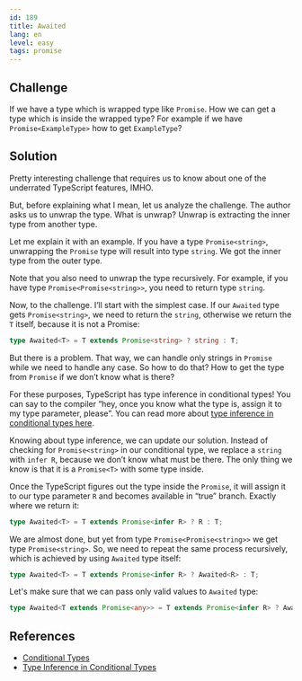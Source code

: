 ```yaml
---
id: 189
title: Awaited
lang: en
level: easy
tags: promise
---
```


## Challenge

If we have a type which is wrapped type like `Promise`. How we can get a type
which is inside the wrapped type? For example if we have `Promise<ExampleType>`
how to get `ExampleType`?

## Solution

Pretty interesting challenge that requires us to know about one of the
underrated TypeScript features, IMHO.

But, before explaining what I mean, let us analyze the challenge. The author
asks us to unwrap the type. What is unwrap? Unwrap is extracting the inner type
from another type.

Let me explain it with an example. If you have a type `Promise<string>`,
unwrapping the `Promise` type will result into type `string`. We got the inner
type from the outer type.

Note that you also need to unwrap the type recursively. For example, if you have
type `Promise<Promise<string>>`, you need to return type `string`.

Now, to the challenge. I’ll start with the simplest case. If our `Awaited` type
gets `Promise<string>`, we need to return the `string`, otherwise we return the
`T` itself, because it is not a Promise:

```ts
type Awaited<T> = T extends Promise<string> ? string : T;
```

But there is a problem. That way, we can handle only strings in `Promise` while
we need to handle any case. So how to do that? How to get the type from
`Promise` if we don’t know what is there?

For these purposes, TypeScript has type inference in conditional types! You can
say to the compiler “hey, once you know what the type is, assign it to my type
parameter, please”. You can read more about
[type inference in conditional types here](https://www.typescriptlang.org/docs/handbook/release-notes/typescript-2-8.html#type-inference-in-conditional-types).

Knowing about type inference, we can update our solution. Instead of checking
for `Promise<string>` in our conditional type, we replace a `string` with
`infer R`, because we don’t know what must be there. The only thing we know is
that it is a `Promise<T>` with some type inside.

Once the TypeScript figures out the type inside the `Promise`, it will assign it
to our type parameter `R` and becomes available in “true” branch. Exactly where
we return it:

```ts
type Awaited<T> = T extends Promise<infer R> ? R : T;
```

We are almost done, but yet from type `Promise<Promise<string>>` we get type
`Promise<string>`. So, we need to repeat the same process recursively, which is
achieved by using `Awaited` type itself:

```ts
type Awaited<T> = T extends Promise<infer R> ? Awaited<R> : T;
```

Let's make sure that we can pass only valid values to `Awaited` type:

```ts
type Awaited<T extends Promise<any>> = T extends Promise<infer R> ? Awaited<R> : T;
```

## References

- [Conditional Types](https://www.typescriptlang.org/docs/handbook/2/conditional-types.html)
- [Type Inference in Conditional Types](https://www.typescriptlang.org/docs/handbook/2/conditional-types.html#inferring-within-conditional-types)
